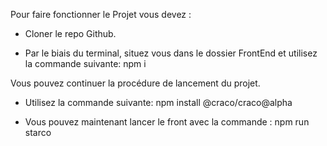 Pour faire fonctionner le Projet vous devez :

* Cloner le repo Github.

* Par le biais du terminal, situez vous dans le dossier FrontEnd et utilisez la commande suivante: npm i


Vous pouvez continuer la procédure de lancement du projet.

* Utilisez la commande suivante: npm install @craco/craco@alpha 
 
* Vous pouvez maintenant lancer le front avec la commande : npm run starco

